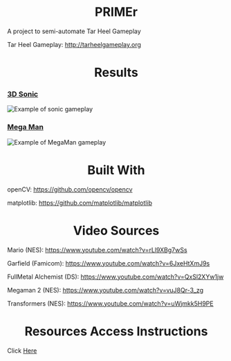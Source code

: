 <h1 align="center"> PRIMEr </h1>

A project to semi-automate Tar Heel Gameplay

Tar Heel Gameplay: http://tarheelgameplay.org

<h1 align="center"> Results </h1>

### <a href="tarheelgameplay.org/play/?key=dominic-juliet-command">3D Sonic</a>

![Example of sonic gameplay](https://media.giphy.com/media/wsWQnZRvp0luT0fHzo/giphy.gif)

### <a href="https://tarheelgameplay.org/play/?key=temple-eric-powder">Mega Man</a>

![Example of MegaMan gameplay](https://media.giphy.com/media/5UJpxtcU8f9eAoZKgw/giphy.gif)

<h1 align="center"> Built With </h1>

openCV: https://github.com/opencv/opencv

matplotlib: https://github.com/matplotlib/matplotlib

<h1 align="center"> Video Sources </h1>

Mario (NES): https://www.youtube.com/watch?v=rLl9XBg7wSs

Garfield (Famicom): https://www.youtube.com/watch?v=6JxeHtXmJ9s

FullMetal Alchemist (DS): https://www.youtube.com/watch?v=QxSl2XYw1jw

Megaman 2 (NES): https://www.youtube.com/watch?v=vuJ8Qr-3_zg

Transformers (NES): https://www.youtube.com/watch?v=uWjmkk5H9PE


<h1 align="center">Resources Access Instructions</h1>

Click <a href="https://1drv.ms/f/s!AuFmitBjrXNij74LdqxZGYc3yu85Tg">Here</a>
